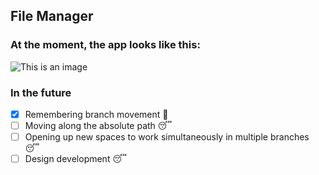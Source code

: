 ## File Manager

### At the moment, the app looks like this:

![This is an image](https://drive.google.com/file/d/1tnsiaOrChIwityxIUKbGOY8MLGzniy4P/view?usp=sharing)

### In the future
- [X] Remembering branch movement :tada:
- [ ] Moving along the absolute path :sleeping:
- [ ] Opening up new spaces to work simultaneously in multiple branches :sleeping:
- [ ] Design development :sleeping:
